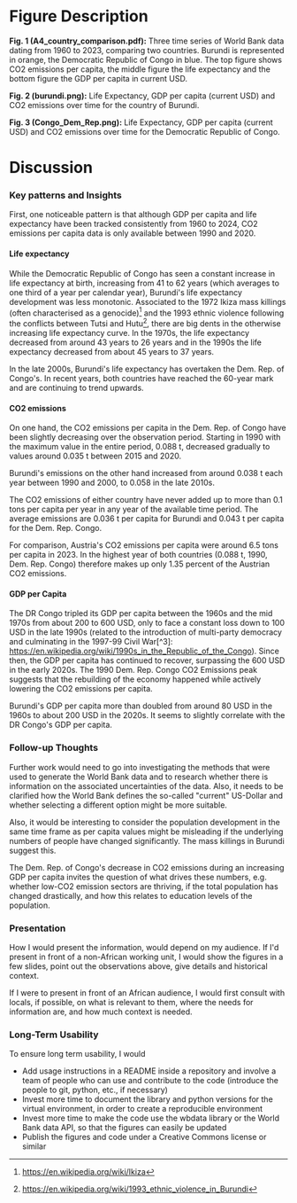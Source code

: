 # Figure Description

**Fig. 1 (A4_country_comparison.pdf):** Three time series of World Bank data dating from 1960 to 2023, comparing two countries. Burundi is represented in orange, the Democratic Republic of Congo in blue. The top figure shows CO2 emissions per capita, the middle figure the life expectancy and the bottom figure the GDP per capita in current USD.

**Fig. 2 (burundi.png):** Life Expectancy, GDP per capita (current USD) and CO2 emissions over time for the country of Burundi.

**Fig. 3 (Congo_Dem_Rep.png):** Life Expectancy, GDP per capita (current USD) and CO2 emissions over time for the Democratic Republic of Congo.

# Discussion

### Key patterns and Insights

First, one noticeable pattern is that although GDP per capita and life expectancy have been tracked consistently from 1960 to 2024, CO2 emissions per capita data is only available between 1990 and 2020.

#### Life expectancy

While the Democratic Republic of Congo has seen a constant increase in life expectancy at birth, increasing from 41 to 62 years (which averages to one third of a year per calendar year), Burundi's life expectancy development was less monotonic. Associated to the 1972 Ikiza mass killings (often characterised as a genocide)[^1] and the 1993 ethnic violence following the conflicts between Tutsi and Hutu[^2], there are big dents in the otherwise increasing life expectancy curve. In the 1970s, the life expectancy decreased from around 43 years to 26 years and in the 1990s the life expectancy decreased from about 45 years to 37 years.

[^1]: https://en.wikipedia.org/wiki/Ikiza
[^2]: https://en.wikipedia.org/wiki/1993_ethnic_violence_in_Burundi

In the late 2000s, Burundi's life expectancy has overtaken the Dem. Rep. of Congo's. In recent years, both countries have reached the 60-year mark and are continuing to trend upwards.

#### CO2 emissions

On one hand, the CO2 emissions per capita in the Dem. Rep. of Congo have been slightly decreasing over the observation period. Starting in 1990 with the maximum value in the entire period, 0.088 t, decreased gradually to values around 0.035 t between 2015 and 2020.

Burundi's emissions on the other hand increased from around 0.038 t each year between 1990 and 2000, to 0.058 in the late 2010s.

The CO2 emissions of either country have never added up to more than 0.1 tons per capita per year in any year of the available time period. The average emissions are 0.036 t per capita for Burundi and 0.043 t per capita for the Dem. Rep. Congo.

For comparison, Austria's CO2 emissions per capita were around 6.5 tons per capita in 2023. In the highest year of both countries (0.088 t, 1990, Dem. Rep. Congo) therefore makes up only 1.35 percent of the Austrian CO2 emissions.

#### GDP per Capita

The DR Congo tripled its GDP per capita between the 1960s and the mid 1970s from about 200 to 600 USD, only to face a constant loss down to 100 USD in the late 1990s (related to the introduction of multi-party democracy and culminating in the 1997-99 Civil War[^3]: https://en.wikipedia.org/wiki/1990s_in_the_Republic_of_the_Congo). Since then, the GDP per capita has continued to recover, surpassing the 600 USD in the early 2020s. The 1990 Dem. Rep. Congo CO2 Emissions peak suggests that the rebuilding of the economy happened while actively lowering the CO2 emissions per capita.

Burundi's GDP per capita more than doubled from around 80 USD in the 1960s to about 200 USD in the 2020s. It seems to slightly correlate with the DR Congo's GDP per capita.

### Follow-up Thoughts

Further work would need to go into investigating the methods that were used to generate the World Bank data and to research whether there is information on the associated uncertainties of the data. Also, it needs to be clarified how the World Bank defines the so-called "current" US-Dollar and whether selecting a different option might be more suitable.

Also, it would be interesting to consider the population development in the same time frame as per capita values might be misleading if the underlying numbers of people have changed significantly. The mass killings in Burundi suggest this.

The Dem. Rep. of Congo's decrease in CO2 emissions during an increasing GDP per capita invites the question of what drives these numbers, e.g. whether low-CO2 emission sectors are thriving, if the total population has changed drastically, and how this relates to education levels of the population.


### Presentation 

How I would present the information, would depend on my audience. If I'd present in front of a non-African working unit, I would show the figures in a few slides, point out the observations above, give details and historical context.

If I were to present in front of an African audience, I would first consult with locals, if possible, on what is relevant to them, where the needs for information are, and how much context is needed.

### Long-Term Usability

To ensure long term usability, I would
- Add usage instructions in a README inside a repository and involve a team of people who can use and contribute to the code (introduce the people to git, python, etc., if necessary)
- Invest more time to document the library and python versions for the virtual environment, in order to create a reproducible environment
- Invest more time to make the code use the wbdata library or the World Bank data API, so that the figures can easily be updated
- Publish the figures and code under a Creative Commons license or similar